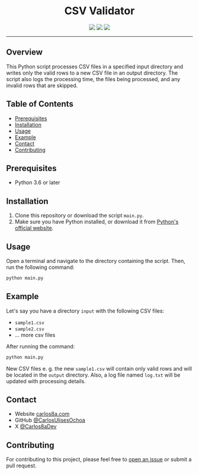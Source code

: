 <div align="center">
  <h1>CSV Validator</h1>
  <img src="https://img.shields.io/badge/python-3.6%2B-blue" />
  <img src="https://img.shields.io/badge/license-MIT-green" />
  <img src="https://img.shields.io/badge/PRs-welcome-brightgreen" />
</div>

---

## Overview

This Python script processes CSV files in a specified input directory and writes only the valid rows to a new CSV file in an output directory. The script also logs the processing time, the files being processed, and any invalid rows that are skipped.

## Table of Contents

- [Prerequisites](#prerequisites)
- [Installation](#installation)
- [Usage](#usage)
- [Example](#example)
- [Contact](#contact)
- [Contributing](#contributing)

## Prerequisites

- Python 3.6 or later

## Installation

1. Clone this repository or download the script `main.py`.
2. Make sure you have Python installed, or download it from [Python's official website](https://www.python.org/).

## Usage

Open a terminal and navigate to the directory containing the script. Then, run the following command:

```bash
python main.py
```

## Example

Let's say you have a directory `input` with the following CSV files:

- `sample1.csv`
- `sample2.csv`
- ... more csv files

After running the command:

```bash
python main.py
```

New CSV files e. g. the new `sample1.csv` will contain only valid rows and will be located in the `output` directory. Also, a log file named `log.txt` will be updated with processing details.

## Contact

- Website [carlos8a.com](https://carlos8a.com)
- GitHub [@CarlosUlisesOchoa](https://github.com/carlosulisesochoa)
- X [@Carlos8aDev](https://twitter.com/carlos8adev)

## Contributing

For contributing to this project, please feel free to [open an issue](https://github.com/CarlosUlisesOchoa/csv-file-validator/issues) or submit a pull request.
